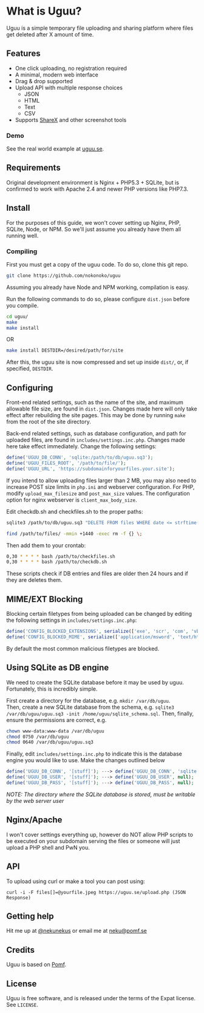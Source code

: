 # What is Uguu?

Uguu is a simple temporary file uploading and sharing platform where files get deleted after X amount of time.

## Features

- One click uploading, no registration required
- A minimal, modern web interface
- Drag & drop supported
- Upload API with multiple response choices
  - JSON
  - HTML
  - Text
  - CSV
- Supports [ShareX](https://getsharex.com/) and other screenshot tools

### Demo

See the real world example at [uguu.se](https://uguu.se).

## Requirements

Original development environment is Nginx + PHP5.3 + SQLite, but is confirmed to
work with Apache 2.4 and newer PHP versions like PHP7.3.

## Install

For the purposes of this guide, we won't cover setting up Nginx, PHP, SQLite,
Node, or NPM. So we'll just assume you already have them all running well.

### Compiling

First you must get a copy of the uguu code.  To do so, clone this git repo.
```bash
git clone https://github.com/nokonoko/uguu
```

Assuming you already have Node and NPM working, compilation is easy.

Run the following commands to do so, please configure `dist.json` before you compile.
```bash
cd uguu/
make
make install
```
OR
```bash
make install DESTDIR=/desired/path/for/site
```
After this, the uguu site is now compressed and set up inside `dist/`, or, if specified, `DESTDIR`.

## Configuring

Front-end related settings, such as the name of the site, and maximum allowable
file size, are found in `dist.json`.  Changes made here will
only take effect after rebuilding the site pages.  This may be done by running
`make` from the root of the site directory.

Back-end related settings, such as database configuration, and path for uploaded files, are found in `includes/settings.inc.php`.  Changes made here take effect immediately. Change the following settings:
```php
define('UGUU_DB_CONN', 'sqlite:/path/to/db/uguu.sq3');
define('UGUU_FILES_ROOT', '/path/to/file/');
define('UGUU_URL', 'https://subdomainforyourfiles.your.site');
```

If you intend to allow uploading files larger than 2 MB, you may also need to
increase POST size limits in `php.ini` and webserver configuration. For PHP,
modify `upload_max_filesize` and `post_max_size` values. The configuration
option for nginx webserver is `client_max_body_size`.

Edit checkdb.sh and checkfiles.sh to the proper paths:
```bash
sqlite3 /path/to/db/uguu.sq3 "DELETE FROM files WHERE date <= strftime('%s', datetime('now', '-1 day'));"
```
```bash
find /path/to/files/ -mmin +1440 -exec rm -f {} \;
```
Then add them to your crontab:
```bash
0,30 * * * * bash /path/to/checkfiles.sh
0,30 * * * * bash /path/to/checkdb.sh
```

These scripts check if DB entries and files are older then 24 hours and if they are deletes them.

## MIME/EXT Blocking

Blocking certain filetypes from being uploaded can be changed by editing the following settings in `includes/settings.inc.php`:
```php
define('CONFIG_BLOCKED_EXTENSIONS', serialize(['exe', 'scr', 'com', 'vbs', 'bat', 'cmd', 'htm', 'html', 'jar', 'msi', 'apk', 'phtml']));
define('CONFIG_BLOCKED_MIME', serialize(['application/msword', 'text/html', 'application/x-dosexec', 'application/java', 'application/java-archive', 'application/x-executable', 'application/x-mach-binary']));
```

By default the most common malicious filetypes are blocked.

## Using SQLite as DB engine

We need to create the SQLite database before it may be used by uguu.
Fortunately, this is incredibly simple.  

First create a directory for the database, e.g. `mkdir /var/db/uguu`.  
Then, create a new SQLite database from the schema, e.g. `sqlite3 /var/db/uguu/uguu.sq3 -init /home/uguu/sqlite_schema.sql`.
Then, finally, ensure the permissions are correct, e.g.
```bash
chown www-data:www-data /var/db/uguu
chmod 0750 /var/db/uguu
chmod 0640 /var/db/uguu/uguu.sq3
```

Finally, edit `includes/settings.inc.php` to indicate this is the database engine you would like to use.  Make the changes outlined below
```php
define('UGUU_DB_CONN', '[stuff]'); ---> define('UGUU_DB_CONN', 'sqlite:/var/db/uguu/uguu.sq3');
define('UGUU_DB_USER', '[stuff]'); ---> define('UGUU_DB_USER', null);
define('UGUU_DB_PASS', '[stuff]'); ---> define('UGUU_DB_PASS', null);
```

*NOTE: The directory where the SQLite database is stored, must be writable by the web server user*

## Nginx/Apache

I won't cover settings everything up, however do NOT allow PHP scripts to be executed on your subdomain serving the files or someone will just upload a PHP shell and PwN you.

## API
To upload using curl or make a tool you can post using: 
```
curl -i -F files[]=@yourfile.jpeg https://uguu.se/upload.php (JSON Response)
```

## Getting help

Hit me up at [@nekunekus](https://twitter.com/nekunekus) or email me at neku@pomf.se

## Credits

Uguu is based on [Pomf](http://github.com/pomf/pomf).

## License

Uguu is free software, and is released under the terms of the Expat license. See
`LICENSE`.
